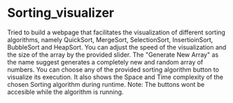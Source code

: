 # Sorting_visualizer
Tried to build a webpage that facilitates the visualization of different sorting algorithms, namely QuickSort, MergeSort, SelectionSort, InsertioinSort, BubbleSort and HeapSort.
You can adjust the speed of the visualization and the size of the array by the provided slider.
The "Generate New Array" as the name suggest generates a completely new and random array of numbers.
You can choose any of the provided sorting algorithm button to visualize its execution.
It also shows the Space and Time complexity of the chosen Sorting algorithm during runtime.
Note: The buttons wont be accesible while the algorithm is running.
